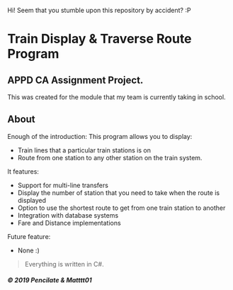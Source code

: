 Hi! Seem that you stumble upon this repository by accident? :P
# Train Display & Traverse Route Program
## APPD CA Assignment Project.
This was created for the module that my team is currently taking in school.

## About
Enough of the introduction:
This program allows you to display:

 - Train lines that a particular train stations is on
 - Route from one station to any other station on the train system.

It features:
 - Support for multi-line transfers
 - Display the number of station that you need to take when the route is displayed
 - Option to use the shortest route to get from one train station to another
 - Integration with database systems
 - Fare and Distance implementations

Future feature:

- None :)

>  Everything is written in C#.

##### &copy; 2019 Pencilate & Matttt01 
